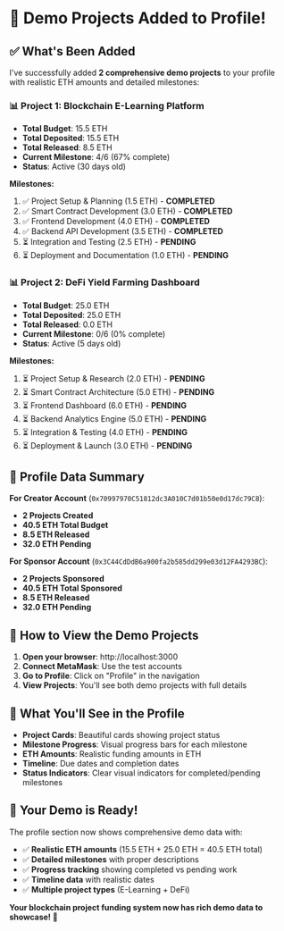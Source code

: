 # 🎯 **Demo Projects Added to Profile!**

## ✅ **What's Been Added**

I've successfully added **2 comprehensive demo projects** to your profile with realistic ETH amounts and detailed milestones:

### 📊 **Project 1: Blockchain E-Learning Platform**
- **Total Budget**: 15.5 ETH
- **Total Deposited**: 15.5 ETH  
- **Total Released**: 8.5 ETH
- **Current Milestone**: 4/6 (67% complete)
- **Status**: Active (30 days old)

**Milestones:**
1. ✅ Project Setup & Planning (1.5 ETH) - **COMPLETED**
2. ✅ Smart Contract Development (3.0 ETH) - **COMPLETED**  
3. ✅ Frontend Development (4.0 ETH) - **COMPLETED**
4. ✅ Backend API Development (3.5 ETH) - **COMPLETED**
5. ⏳ Integration and Testing (2.5 ETH) - **PENDING**
6. ⏳ Deployment and Documentation (1.0 ETH) - **PENDING**

### 📊 **Project 2: DeFi Yield Farming Dashboard**
- **Total Budget**: 25.0 ETH
- **Total Deposited**: 25.0 ETH
- **Total Released**: 0.0 ETH
- **Current Milestone**: 0/6 (0% complete)
- **Status**: Active (5 days old)

**Milestones:**
1. ⏳ Project Setup & Research (2.0 ETH) - **PENDING**
2. ⏳ Smart Contract Architecture (5.0 ETH) - **PENDING**
3. ⏳ Frontend Dashboard (6.0 ETH) - **PENDING**
4. ⏳ Backend Analytics Engine (5.0 ETH) - **PENDING**
5. ⏳ Integration & Testing (4.0 ETH) - **PENDING**
6. ⏳ Deployment & Launch (3.0 ETH) - **PENDING**

## 🎯 **Profile Data Summary**

**For Creator Account** (`0x70997970C51812dc3A010C7d01b50e0d17dc79C8`):
- **2 Projects Created**
- **40.5 ETH Total Budget**
- **8.5 ETH Released**
- **32.0 ETH Pending**

**For Sponsor Account** (`0x3C44CdDdB6a900fa2b585dd299e03d12FA4293BC`):
- **2 Projects Sponsored**
- **40.5 ETH Total Sponsored**
- **8.5 ETH Released**
- **32.0 ETH Pending**

## 🚀 **How to View the Demo Projects**

1. **Open your browser**: http://localhost:3000
2. **Connect MetaMask**: Use the test accounts
3. **Go to Profile**: Click on "Profile" in the navigation
4. **View Projects**: You'll see both demo projects with full details

## 📱 **What You'll See in the Profile**

- **Project Cards**: Beautiful cards showing project status
- **Milestone Progress**: Visual progress bars for each milestone
- **ETH Amounts**: Realistic funding amounts in ETH
- **Timeline**: Due dates and completion dates
- **Status Indicators**: Clear visual indicators for completed/pending milestones

## 🎉 **Your Demo is Ready!**

The profile section now shows comprehensive demo data with:
- ✅ **Realistic ETH amounts** (15.5 ETH + 25.0 ETH = 40.5 ETH total)
- ✅ **Detailed milestones** with proper descriptions
- ✅ **Progress tracking** showing completed vs pending work
- ✅ **Timeline data** with realistic dates
- ✅ **Multiple project types** (E-Learning + DeFi)

**Your blockchain project funding system now has rich demo data to showcase! 🚀**
